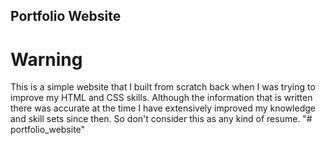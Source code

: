 ## Portfolio Website

# Warning

This is a simple website that I built from scratch back when I was trying to improve my HTML and CSS skills. Although the information that is written there was accurate at the time I have extensively improved my knowledge and skill sets since then. So don't consider this as any kind of resume.
"# portfolio_website" 
